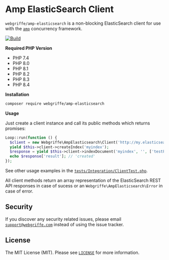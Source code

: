 # Amp ElasticSearch Client

`webgriffe/amp-elasticsearch` is a non-blocking ElasticSearch client for use with the [`amp`](https://github.com/amphp/amp)
concurrency framework.

[![Build](https://github.com/webgriffe/amp-elasticsearch/actions/workflows/build.yml/badge.svg)](https://github.com/webgriffe/amp-elasticsearch/actions/workflows/build.yml)

**Required PHP Version**

- PHP 7.4
- PHP 8.0
- PHP 8.1
- PHP 8.2
- PHP 8.3
- PHP 8.4

**Installation**

```bash
composer require webgriffe/amp-elasticsearch
```

**Usage**

Just create a client instance and call its public methods which returns promises:

```php
Loop::run(function () {
  $client = new Webgriffe\AmpElasticsearch\Client('http://my.elasticsearch.test:9200');
  yield $this->client->createIndex('myindex');
  $response = yield $this->client->indexDocument('myindex', '', ['testField' => 'abc']);
  echo $response['result']; // 'created'
});
```

See other usage examples in the [`tests/Integration/ClientTest.php`](./tests/Integration/ClientTest.php).

All client methods return an array representation of the ElasticSearch REST API responses in case of sucess or an `Webgriffe\AmpElasticsearch\Error` in case of error.

## Security

If you discover any security related issues, please email [`support@webgriffe.com`](mailto:support@webgriffe.com) instead of using the issue tracker.

## License

The MIT License (MIT). Please see [`LICENSE`](./LICENSE) for more information.
